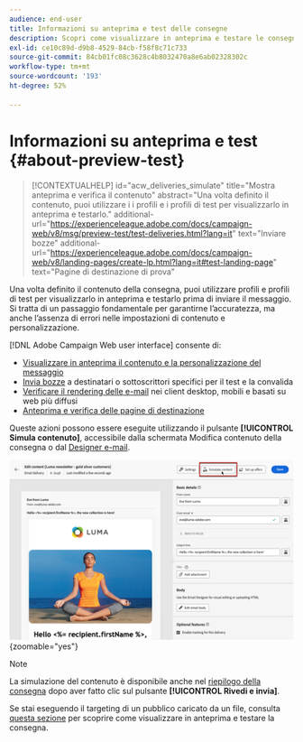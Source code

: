 ```yaml
---
audience: end-user
title: Informazioni su anteprima e test delle consegne
description: Scopri come visualizzare in anteprima e testare le consegne
exl-id: ce10c89d-d9b8-4529-84cb-f58f8c71c733
source-git-commit: 84cb01fc08c3628c4b8032470a8e6ab02328302c
workflow-type: tm+mt
source-wordcount: '193'
ht-degree: 52%

---
```


# Informazioni su anteprima e test {#about-preview-test}

>[!CONTEXTUALHELP]
>id="acw_deliveries_simulate"
>title="Mostra anteprima e verifica il contenuto"
>abstract="Una volta definito il contenuto, puoi utilizzare i i profili e i profili di test per visualizzarlo in anteprima e testarlo."
>additional-url="https://experienceleague.adobe.com/docs/campaign-web/v8/msg/preview-test/test-deliveries.html?lang=it" text="Inviare bozze"
>additional-url="https://experienceleague.adobe.com/docs/campaign-web/v8/landing-pages/create-lp.html?lang=it#test-landing-page" text="Pagine di destinazione di prova"

Una volta definito il contenuto della consegna, puoi utilizzare profili e profili di test per visualizzarlo in anteprima e testarlo prima di inviare il messaggio. Si tratta di un passaggio fondamentale per garantirne l’accuratezza, ma anche l’assenza di errori nelle impostazioni di contenuto e personalizzazione.

[!DNL Adobe Campaign Web user interface] consente di:

* [Visualizzare in anteprima il contenuto e la personalizzazione del messaggio](preview-content.md)
* [Invia bozze](test-deliveries.md) a destinatari o sottoscrittori specifici per il test e la convalida
* [Verificare il rendering delle e-mail](email-rendering.md) nei client desktop, mobili e basati su web più diffusi
* [Anteprima e verifica delle pagine di destinazione](../landing-pages/create-lp.md#test-landing-page)

Queste azioni possono essere eseguite utilizzando il pulsante **[!UICONTROL Simula contenuto]**, accessibile dalla schermata Modifica contenuto della consegna o dal [Designer e-mail](../email/get-started-email-designer.md).

![](assets/simulate-button.png){zoomable="yes"}

>[!NOTE]
>
>La simulazione del contenuto è disponibile anche nel [riepilogo della consegna](../monitor/prepare-send.md) dopo aver fatto clic sul pulsante **[!UICONTROL Rivedi e invia]**.
>
>Se stai eseguendo il targeting di un pubblico caricato da un file, consulta [questa sezione](../audience/file-audience.md#preview--test-your-email-test) per scoprire come visualizzare in anteprima e testare la consegna.
